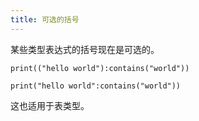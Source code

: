 ```yaml
---
title: 可选的括号
---
```


某些类型表达式的括号现在是可选的。
```pluto showLineNumbers title="粗糙方式"
print(("hello world"):contains("world"))
```
```pluto showLineNumbers title="简洁方式"
print("hello world":contains("world"))
```
这也适用于表类型。